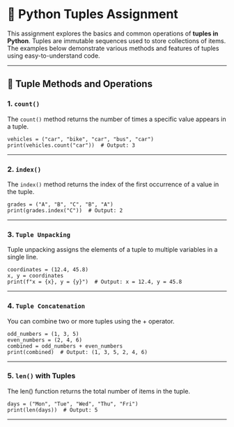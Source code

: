 # 📘 Python Tuples Assignment

This assignment explores the basics and common operations of **tuples in Python**. Tuples are immutable sequences used to store collections of items. The examples below demonstrate various methods and features of tuples using easy-to-understand code.

---

## 🔧 Tuple Methods and Operations

### 1. `count()`

The `count()` method returns the number of times a specific value appears in a tuple.

```
vehicles = ("car", "bike", "car", "bus", "car")
print(vehicles.count("car"))  # Output: 3

```
---

### 2. `index()`

The `index()` method returns the index of the first occurrence of a value in the tuple.
```
grades = ("A", "B", "C", "B", "A")
print(grades.index("C"))  # Output: 2

```
---

### 3. `Tuple Unpacking`

Tuple unpacking assigns the elements of a tuple to multiple variables in a single line.
```
coordinates = (12.4, 45.8)
x, y = coordinates
print(f"x = {x}, y = {y}")  # Output: x = 12.4, y = 45.8
```

---

### 4. `Tuple Concatenation`

You can combine two or more tuples using the + operator.
```
odd_numbers = (1, 3, 5)
even_numbers = (2, 4, 6)
combined = odd_numbers + even_numbers
print(combined)  # Output: (1, 3, 5, 2, 4, 6)

```
---

### 5. `len()` with Tuples

The len() function returns the total number of items in the tuple.
```
days = ("Mon", "Tue", "Wed", "Thu", "Fri")
print(len(days))  # Output: 5
```

---
